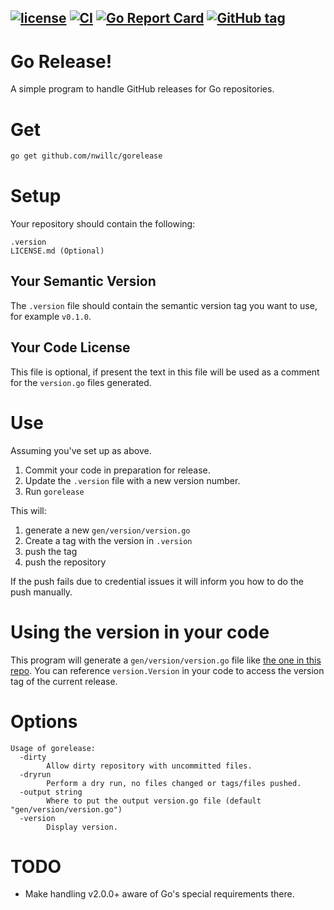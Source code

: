 [![license](https://img.shields.io/github/license/nwillc/gorelease.svg)](https://tldrlegal.com/license/-isc-license)
[![CI](https://github.com/nwillc/gorelease/workflows/CI/badge.svg)](https://github.com/nwillc/gorelease/actions?query=workflow%3CI)
[![Go Report Card](https://goreportcard.com/badge/github.com/nwillc/gorelease)](https://goreportcard.com/report/github.com/nwillc/gorelease)
[![GitHub tag](https://img.shields.io/github/tag/nwillc/gorelease.svg)](https://github.com/nwillc/gorelease/releases/latest)
------
# Go Release!

A simple program to handle GitHub releases for Go repositories.  

# Get

```bash
go get github.com/nwillc/gorelease
```

# Setup

Your repository should contain the following:

```text
.version
LICENSE.md (Optional)
```

## Your Semantic Version

The `.version` file should contain the semantic version tag you want to use, for example `v0.1.0`.

## Your Code License

This file is optional, if present the text in this file will be used as a comment for the `version.go` files generated.

# Use

Assuming you've set up as above.

1. Commit your code in preparation for release.
1. Update the `.version` file with a new version number.
1. Run `gorelease`

This will:
 
1. generate a new `gen/version/version.go`
1. Create a tag with the version in `.version`
1. push the tag 
1. push the repository

If the push fails due to credential issues it will inform you how to do the push manually. 

# Using the version in your code

This program will generate a `gen/version/version.go` file like [the one in this repo](./gen/version/version.go).
You can reference `version.Version` in your code to access the version tag of the current release.

# Options

```text
Usage of gorelease:
  -dirty
    	Allow dirty repository with uncommitted files.
  -dryrun
    	Perform a dry run, no files changed or tags/files pushed.
  -output string
    	Where to put the output version.go file (default "gen/version/version.go")
  -version
    	Display version.
```

# TODO

 - Make handling v2.0.0+ aware of Go's special requirements there.

